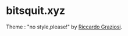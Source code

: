 # bitsquit.xyz
Theme : "no style,please!" by [Riccardo Graziosi](https://github.com/riggraz/no-style-please).